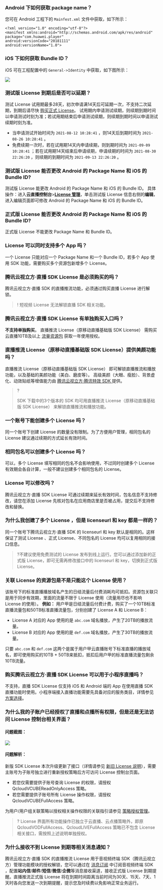 ### Android 下如何获取 package name？
您可在 Android 工程下的  `Mainfest.xml`  文件中获取，如下所示：

```
<?xml version="1.0" encoding="utf-8"?>
<manifest xmlns:android="http://schemas.android.com/apk/res/android"
package="com.huawei.player"
android:versionCode="20181111"
android:versionName="1.0">
```

### iOS 下如何获取 Bundle ID？
iOS 可在工程配置中的 `General->Identity` 中获取，如下图所示：

![](https://main.qcloudimg.com/raw/56571d560da04bf6563ccae91d32b75a.png)

### 测试版 License 到期后是否可以延期？

测试 License 试用期最多28天，初次申请满14天后可延期一次，不支持二次延期，到期后请尽快 [购买正式 License](https://cloud.tencent.com/document/product/454/34750)。 试用期内申请测试续期，则续期到期时间以申请测试时刻为准；若试用期结束后申请测试续期，则续期到期时间以申请测试续期时刻为准。
- 当申请测试开始时间为  `2021-08-12 10:28:41` ，则14天后到期时间为  `2021-08-26 10:28:41` 。
- 免费续期一次时，若在试用期14天内申请续期，则到期时间为  `2021-09-09 10:28:41` ；若在试用期14天结束后申请续期，申请续期的时间为  `2021-08-30 22:26:20` ，则续期的到期时间为  `2021-09-13 22:26:20` 。


### 测试版 License 能否更改 Android 的 Package Name 和 iOS 的 Bundle ID?
测试版 License 能更改 Android 的 Package Name 和 iOS 的 Bundle ID。 具体操作：进入**云直播控制台**>[**License 管理**](https://console.cloud.tencent.com/live/license)，单击测试版 License 信息右侧的**编辑**，进入编辑页面即可修改 Android 的 Package Name 和 iOS 的 Bundle ID。

### 正式版 License 能否更改 Android 的 Package Name 和 iOS 的 Bundle ID?

正式版 License 不能更改 Package Name 和 Bundle ID。

### License 可以同时支持多个 App 吗？

一个 License 只能对应一个 Package Name 和一个 Bundle ID，若多个 App 使用 SDK 功能，需要购买多个资源包新增多个 License。

### 腾讯云视立方·直播 SDK License 是必须购买的吗？

腾讯云视立方·直播 SDK 的直播推流功能，必须通过购买直播 License 进行解锁。

>! 短视频 License 无法解锁直播 SDK 相关功能。


### 腾讯云视立方·直播 SDK License 有单独购买入口吗？
**不支持单独购买**。
直播推流 License（原移动直播基础版 SDK License） 需购买云直播10TB及以上 [流量资源包](https://cloud.tencent.com/document/product/267/34174) 获取一年使用授权。


### 直播推流 License（原移动直播基础版 SDK License）提供美颜功能吗？

直播推流 License（原移动直播基础版 SDK License） 即可解锁直播推流和播放功能，以及基础的美颜功能（美白、磨皮等）。 
高级美颜（大眼、瘦脸）、背景虚化、动效贴纸等增值能力由 [腾讯云视立方·腾讯特效 SDK ](https://cloud.tencent.com/document/product/616/36807) 提供。

>?
>
>SDK 下载中的3个版本的 SDK 均可用直播推流 License（原移动直播基础版 SDK License） 来解锁直播推流和播放功能。

### 一个账号下能创建多个 License 吗？

同一个账号下创建 License 的数量没有限制。为了方便用户管理，相同包名的 License 建议通过续期的方式延长有效时间。

### 相同包名可以创建多个 License 吗？

可以，多个 License 填写相同的包名不会影响使用，不过同时创建多个 License 有效期会各自计算，一般不建议创建多个相同包名的 License。

### License 可以修改吗？

腾讯云视立方·直播 SDK License 可通过续期来延长有效时间，包名信息不支持修改，请您在添加 License 先核对包名在应用商店里是否被占用，提交后不支持修改和替换。

### 为什么我创建了多个 License ，但是 licenseurl 和 key 都是一样的？

同一个账号下腾讯云视立方·直播 SDK 的 licenseurl 和 key 默认是相同的。这样保证了测试 License 、正式 License、不同包名的 License 均可以复用相同的接口信息。

>?不建议使用免费测试的 License 发布到线上运行。您可以通过添加新的正式版 License，即可无需再修改接口中的 licenseurl 和 key，切换到正式版 License。


### 关联 License 的资源包是不是只能这个 License 使用？

该账号下的标准直播播放域名产生的日结流量后付费消耗均可抵扣。资源包关联只是用于同步有效期，里面的流量不限于 License 使用（流量用尽也不影响 License 的使用）。 **例如：** 用户甲是日结流量后付费计费，购买了一个10TB标准直播流量包和50TB标准直播流量包，分别创建了 License A 和 License B：


- License A 对应的 App 使用的是 `abc.com` 域名播放，产生了20TB的播放流量。
- License B 对应的 App 使用的是 `def.com` 域名播放，产生了30TB的播放流量。


只要 `abc.com` 和 `def.com` 这两个是属于用户甲云直播账号下标准直播的播放域名，即可使用购买的10TB + 50TB来抵扣，抵扣后用户甲的标准直播流量包剩余10TB流量。

### 购买腾讯云视立方·直播 SDK License 可以用于小程序直播吗？

不支持，直播 SDK License 仅支持 iOS 和 Android 端的 App 在使用直播 SDK 直播功能时使用。小程序端接入直播功能需要先具备对应的服务类目，详情参见 [方案选择](https://cloud.tencent.com/document/product/1078/37707)。

### 为什么我的子账户已经授权了直播和点播所有权限，但是还是无法访问 License 控制台相关界面？

#### 问题截图：

![](https://main.qcloudimg.com/raw/7423d2e7912de344052c7891629d528b.png)
#### 问题解析：

新版 SDK License 本次升级更新了接口（详情请参见 [新旧 License 说明](https://cloud.tencent.com/document/product/1449/56980#.E6.96.B0.E6.97.A7-license-.E5.8C.BA.E5.88.AB)），需要主账号为子账号独立进行重新授权策略后方可访问 License 控制台页面。


- 若您仅需要提供子账号查询 License 的权限，请授权 QcloudVCUBEReadOnlyAccess 策略。
- 若您需要提供子账号所有 License 操作权限，请授权 QcloudVCUBEFullAccess 策略。


为用户/用户组关联策略以授权相关操作权限的关联指引请参见 [策略授权管理](https://cloud.tencent.com/document/product/598/10602)。

>? License 界面所有功能操作已独立于云直播、云点播策略外，即原 QcloudVODFullAccess、QcloudLIVEFullAccess 策略已不包含 License 相关接口，需按照上述说明单独授权。


### 为什么接收不到 License 到期等相关消息通知？

腾讯云视立方·直播 SDK 的直播推流 License 用于音视频终端 SDK（腾讯云视立方）管理功能模块的授权解锁，您可以通过在 [消息订阅](https://console.cloud.tencent.com/message/subscription) 中订阅音视频终端 SDK ，配置**站内信**/**邮件**/**短信**/**微信**/**企微**等消息接收渠道，接收正式版 License 到期提醒。直播推流正式版 License 将在到期时间距离当前时间为30天、15天、7天、1天时各向您发送一次到期提醒，提示您及时续费以免影响正常业务运行。
